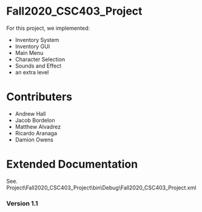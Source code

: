 # Fall2020_CSC403_Project

For this project, we implemented:
* Inventory System 
* Inventory GUI 
* Main Menu
* Character Selection
* Sounds and Effect 
* an extra level

# Contributers
- Andrew Hall
- Jacob Bordelon
- Matthew Alvadrez
- Ricardo Aranaga 
- Damion Owens

# Extended Documentation
See. Project\Fall2020_CSC403_Project\bin\Debug\Fall2020_CSC403_Project.xml



### Version 1.1
